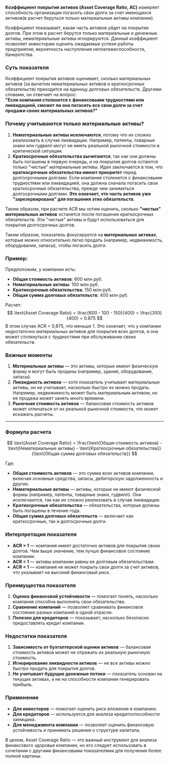 **Коэффициент покрытия активов (Asset Coverage Ratio, AC)** измеряет способность организации погасить свои долги за счет имеющихся активов(в расчет беруться только материальные активы компании). 

Коэффициент показывает, какая часть активов уйдет на покрытие долгов. При этом в расчет берутся только материальные и денежные активы, нематериальные активы игнорируются. Данный коэффициент позволяет инвесторам оценить ожидаемые успехи работы предприятия, вероятность наступления неплатежеспособности, банкротства.
### Суть показателя
Коэффициент покрытия активов оценивает, сколько материальных активов (за вычетом нематериальных активов и краткосрочных обязательств) приходится на единицу долговых обязательств. Другими словами, он отвечает на вопрос:  
**"Если компания столкнется с финансовыми трудностями или ликвидацией, сможет ли она погасить все свои долги за счет продажи своих материальных активов?"**

### Почему учитываются только материальные активы?
1. **Нематериальные активы исключаются**, потому что их сложно реализовать в случае ликвидации. Например, патенты, товарные знаки или гудвилл могут не иметь реальной рыночной стоимости в критической ситуации.
2. **Краткосрочные обязательства вычитаются**, так как они должны быть погашены в первую очередь, и на покрытие долгов остаются только "чистые" материальные активы. Идея заключается в том, что **краткосрочные обязательства имеют приоритет** перед долгосрочными долгами. Если компания столкнется с финансовыми трудностями или ликвидацией, она должна сначала погасить свои краткосрочные обязательства, прежде чем заниматься долгосрочными долгами. **Это означает, что часть активов уже "зарезервирована" для погашения этих обязательств**.

Таким образом, при расчете ACR мы хотим оценить, сколько **"чистых" материальных активов** останется после погашения краткосрочных обязательств. Эти "чистые" активы и будут использоваться для покрытия долгосрочных долгов.

Таким образом, показатель фокусируется на **материальных активах**, которые можно относительно легко продать (например, недвижимость, оборудование, запасы), чтобы погасить долги.

### Пример:
Предположим, у компании есть:
- **Общая стоимость активов**: 600 млн руб.
- **Нематериальные активы**: 100 млн руб.
- **Краткосрочные обязательства**: 150 млн руб.
- **Общая сумма долговых обязательств**: 400 млн руб.

Расчет:
$$
\text{Asset Coverage Ratio} = \frac{600 - 100 - 150}{400} = \frac{350}{400} = 0.875
$$
В этом случае ACR = 0,875, что меньше 1. Это означает, что у компании недостаточно материальных активов для покрытия всех долгов, и она может столкнуться с трудностями при обслуживании своих обязательств.

### Важные моменты
1. **Материальные активы** — это активы, которые имеют физическую форму и могут быть проданы (например, здания, оборудование, запасы).
2. **Ликвидность активов** — хотя показатель учитывает материальные активы, он не учитывает, насколько быстро их можно продать. Например, недвижимость может быть материальным активом, но ее продажа может занять много времени.
3. **Рыночная стоимость активов** — балансовая стоимость активов может отличаться от их реальной рыночной стоимости, что может искажать расчеты.

---

### Формула расчета
$$
\text{Asset Coverage Ratio} = \frac{\text{Общая стоимость активов} - \text{Нематериальные активы} - \text{Краткосрочные обязательства}}{\text{Общая сумма долговых обязательств}}
$$

Где:
- **Общая стоимость активов** — это сумма всех активов компании, включая основные средства, запасы, дебиторскую задолженность и другие.
- **Нематериальные активы** — активы, которые не имеют физической формы (например, патенты, товарные знаки, гудвилл). Они исключаются, так как их сложно реализовать в случае ликвидации.
- **Краткосрочные обязательства** — обязательства, которые должны быть погашены в течение года.
- **Общая сумма долговых обязательств** — включает как краткосрочные, так и долгосрочные долги.

### Интерпретация показателя
- **ACR > 1** — компания имеет достаточно активов для покрытия своих долгов. Чем выше значение, тем лучше финансовое состояние компании.
- **ACR = 1** — активы компании равны ее долговым обязательствам.
- **ACR < 1** — компания не может покрыть свои долги за счет активов, что указывает на высокий финансовый риск.

### Преимущества показателя
1. **Оценка финансовой устойчивости** — помогает понять, насколько компания способна выполнять свои обязательства.
2. **Сравнение компаний** — позволяет сравнивать финансовое состояние разных компаний в одной отрасли.
3. **Полезен для кредиторов** — показывает, насколько безопасно предоставлять кредит компании.

### Недостатки показателя
1. **Зависимость от бухгалтерской оценки активов** — балансовая стоимость активов может не отражать их реальную рыночную стоимость.
2. **Игнорирование ликвидности активов** — не все активы можно быстро продать для покрытия долгов.
3. **Не учитывает будущие денежные потоки** — показатель основан на текущих активах, а не на способности компании генерировать прибыль.

### Применение
- **Для инвесторов** — помогает оценить риск вложения в компанию.
- **Для кредиторов** — используется для анализа кредитоспособности заемщика.
- **Для менеджмента компании** — позволяет оценить финансовую устойчивость и принимать решения о структуре капитала.

В целом, Asset Coverage Ratio — это важный инструмент для анализа финансового здоровья компании, но его следует использовать в сочетании с другими финансовыми показателями для получения более полной картины.